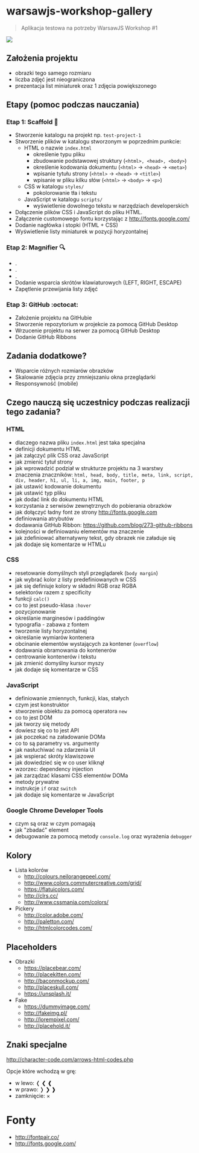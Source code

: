 # warsawjs-workshop-gallery

> Aplikacja testowa na potrzeby WarsawJS Workshop #1

![](http://warsawjs.com/assets/images/logo/logo-transparent-240x240.png)

## Założenia projektu

* obrazki tego samego rozmiaru
* liczba zdjęć jest nieograniczona
* prezentacja list miniaturek oraz 1 zdjęcia powiększonego

## Etapy (pomoc podczas nauczania)

### Etap 1: Scaffold :file_folder:

* Stworzenie katalogu na projekt np. `test-project-1`
* Stworzenie plików w katalogu stworzonym w poprzednim punkcie:
    - HTML o nazwie `index.html`
        * określenie typu pliku
        * zbudowanie podstawowej struktury (`<html>, <head>, <body>`)
        * określenie kodowania dokumentu (`<html>` -> `<head>` -> `<meta>`)
        * wpisanie tytułu strony (`<html>` -> `<head>` -> `<title>`)
        * wpisanie w pliku kilku słów (`<html>` -> `<body>` -> `<p>`)
    - CSS w katalogu `styles/`
        * pokolorowanie tła i tekstu
    - JavaScript w katalogu `scripts/`
        * wyświetlenie dowolnego tekstu w narzędziach developerskich
* Dołączenie plików CSS i JavaScript do pliku HTML.
* Załączenie customowego fontu korzystając z http://fonts.google.com/
* Dodanie nagłówka i stopki (HTML + CSS)
* Wyświetlenie listy miniaturek w pozycji horyzontalnej

### Etap 2: Magnifier :mag: 

* .
* .
* .
* Dodanie wsparcia skrótów klawiaturowych (LEFT, RIGHT, ESCAPE)
* Zapętlenie przewijania listy zdjęć

### Etap 3: GitHub :octocat: 

* Założenie projektu na GitHubie
* Stworzenie repozytorium w projekcie za pomocą GitHub Desktop
* Wrzucenie projektu na serwer za pomocą GitHub Desktop
* Dodanie GitHub Ribbons

## Zadania dodatkowe?

* Wsparcie różnych rozmiarów obrazków
* Skalowanie zdjęcia przy zmniejszaniu okna przeglądarki
* Responsywność (mobile)

## Czego nauczą się uczestnicy podczas realizacji tego zadania?

### HTML

* dlaczego nazwa pliku `index.html` jest taka specjalna
* definicji dokumentu HTML
* jak załączyć plik CSS oraz JavaScript
* jak zmienić tytuł strony
* jak wprowadzić podział w strukturze projektu na 3 warstwy
* znaczenia znaczników: `html, head, body, title, meta, link, script, div, header, h1, ul, li, a, img, main, footer, p`
* jak ustawić kodowanie dokumentu
* jak ustawić typ pliku
* jak dodać link do dokumentu HTML
* korzystania z serwisów zewnętrznych do pobierania obrazków
* jak dołączyć ładny font ze strony http://fonts.google.com
* definiowania atrybutów
* dodawania GitHub Ribbon: https://github.com/blog/273-github-ribbons
* kolejności w definiowaniu elementów ma znaczenie
* jak zdefiniować alternatywny tekst, gdy obrazek nie załaduje się
* jak dodaje się komentarze w HTMLu

### CSS

* resetowanie domyślnych styli przeglądarek (`body margin`)
* jak wybrać kolor z listy predefiniowanych w CSS
* jak się definiuje kolory w składni RGB oraz RGBA
* selektorów razem z specificity
* funkcji `calc()`
* co to jest pseudo-klasa `:hover`
* pozycjonowanie
* określanie marginesów i paddingów
* typografia - zabawa z fontem
* tworzenie listy horyzontalnej
* określanie wymiarów kontenera
* obcinanie elementów wystających za kontener (`overflow`)
* dodawania obramowania do kontenerów
* centrowanie kontenerów i tekstu
* jak zmienić domyślny kursor myszy
* jak dodaje się komentarze w CSS

### JavaScript

* definiowanie zmiennych, funkcji, klas, stałych
* czym jest konstruktor
* stworzenie obiektu za pomocą operatora `new`
* co to jest DOM
* jak tworzy się metody
* dowiesz się co to jest API
* jak poczekać na załadowanie DOMa
* co to są parametry vs. argumenty
* jak nasłuchiwać na zdarzenia UI
* jak wspierać skróty klawiszowe
* jak dowiedzieć się w co user kliknął
* wzorzec: dependency injection
* jak zarządzać klasami CSS elementów DOMa
* metody prywatne
* instrukcje `if` oraz `switch`
* jak dodaje się komentarze w JavaScript

### Google Chrome Developer Tools

* czym są oraz w czym pomagają
* jak "zbadać" element
* debugowanie za pomocą metody `console.log` oraz wyrażenia `debugger`

## Kolory

* Lista kolorów
    * http://colours.neilorangepeel.com/
    * http://www.colors.commutercreative.com/grid/
    * https://flatuicolors.com/
    * http://clrs.cc/
    * http://www.cssmania.com/colors/
* Pickery
    * http://color.adobe.com/
    * http://paletton.com/
    * http://htmlcolorcodes.com/

## Placeholders

* Obrazki
    * https://placebear.com/
    * http://placekitten.com/
    * http://baconmockup.com/
    * http://placeskull.com/
    * https://unsplash.it/
* Fake
    * https://dummyimage.com/
    * http://fakeimg.pl/
    * http://lorempixel.com/
    * http://placehold.it/

## Znaki specjalne

http://character-code.com/arrows-html-codes.php

Opcje które wchodzą w grę:

* w lewo: &#x276c; &#x276e; &#x2770;
* w prawo: &#x276d; &#x276f; &#x2771;
* zamknięcie: &#xD7;

# Fonty

* http://fontpair.co/
* http://fonts.google.com/
